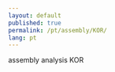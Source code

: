 ```yaml
---
layout: default
published: true
permalink: /pt/assembly/KOR/
lang: pt
---
```


assembly analysis KOR
